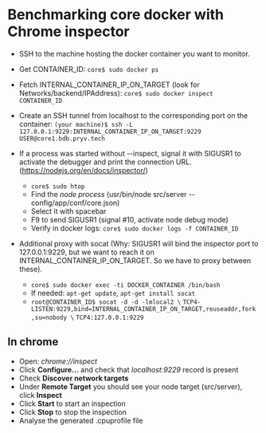 # Benchmarking core docker with Chrome inspector

- SSH to the machine hosting the docker container you want to monitor. 
- Get CONTAINER_ID: `core$ sudo docker ps`
- Fetch INTERNAL_CONTAINER_IP_ON_TARGET (look for Networks/backend/IPAddress): `core$ sudo docker inspect CONTAINER_ID`
- Create an SSH tunnel from localhost to the corresponding port on the container: `(your machine)$ ssh -L 127.0.0.1:9229:INTERNAL_CONTAINER_IP_ON_TARGET:9229 USER@core1.bdb.pryv.tech`

- If a process was started without --inspect, signal it with SIGUSR1 to activate the debugger and print the connection URL. (https://nodejs.org/en/docs/inspector/)
  - `core$ sudo htop`
  - Find the _node process_ (usr/bin/node src/server --config/app/conf/core.json)
  - Select it with spacebar
  - F9 to send SIGUSR1 (signal #10, activate node debug mode)
  - Verify in docker logs: `core$ sudo docker logs -f CONTAINER_ID`

- Additional proxy with socat (Why: SIGUSR1 will bind the inspector port to 127.0.0.1:9229, but we want to reach it on INTERNAL_CONTAINER_IP_ON_TARGET. So we have to proxy between these).
  - `core$ sudo docker exec -ti DOCKER_CONTAINER /bin/bash`
  - If needed: `apt-get update`, `apt-get install socat`
  - `root@CONTAINER_ID$ socat -d -d -lmlocal2 \` `TCP4-LISTEN:9229,bind=INTERNAL_CONTAINER_IP_ON_TARGET,reuseaddr,fork,su=nobody \` `TCP4:127.0.0.1:9229`
  
## In chrome
- Open: _chrome://inspect_
- Click **Configure...** and check that _localhost:9229_ record is present
- Check **Discover network targets**
- Under **Remote Target** you should see your node target (src/server), click **Inspect**
- Click **Start** to start an inspection
- Click **Stop** to stop the inspection
- Analyse the generated .cpuprofile file